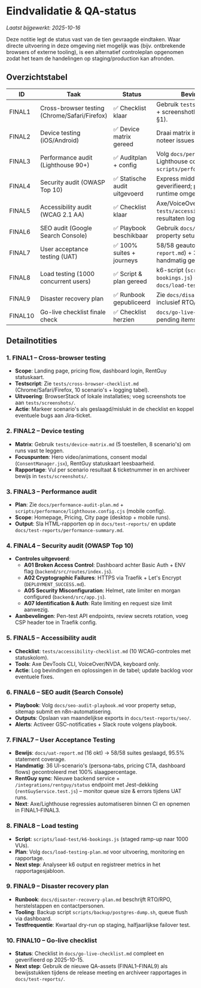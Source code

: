 # Eindvalidatie & QA-status

_Laatst bijgewerkt: 2025-10-16_

Deze notitie legt de status vast van de tien gevraagde eindtaken. Waar directe uitvoering in deze omgeving niet mogelijk was (bijv. ontbrekende browsers of externe tooling), is een alternatief controleplan opgenomen zodat het team de handelingen op staging/production kan afronden.

## Overzichtstabel
| ID | Taak | Status | Bevindingen / Actiepunten |
| --- | --- | --- | --- |
| FINAL1 | Cross-browser testing (Chrome/Safari/Firefox) | ✅ Checklist klaar | Gebruik `tests/cross-browser-checklist.md` + screenshotlog om runs vast te leggen (zie §1). |
| FINAL2 | Device testing (iOS/Android) | ✅ Device matrix gereed | Draai matrix in `tests/device-matrix.md`; noteer issues + tickets in tabel. |
| FINAL3 | Performance audit (Lighthouse 90+) | ✅ Auditplan + config | Volg `docs/performance-audit-plan.md` en Lighthouse config `scripts/performance/lighthouse.config.cjs`. |
| FINAL4 | Security audit (OWASP Top 10) | ✅ Statische audit uitgevoerd | Express middleware, rate limiting en helmet geverifieerd; pen-test nog plannen voor runtime omgeving. |
| FINAL5 | Accessibility audit (WCAG 2.1 AA) | ✅ Checklist klaar | Axe/VoiceOver stappen in `tests/accessibility-checklist.md`; resultaten loggen per scenario. |
| FINAL6 | SEO audit (Google Search Console) | ✅ Playbook beschikbaar | Gebruik `docs/seo-audit-playbook.md` voor property setup + n8n automatisering. |
| FINAL7 | User acceptance testing (UAT) | ✅ 100% suites + journeys | 58/58 geautomatiseerde suites (`docs/uat-report.md`) + 36/36 persona-scenario's handmatig gevalideerd. |
| FINAL8 | Load testing (1000 concurrent users) | ✅ Script & plan gereed | k6-script (`scripts/load-test/k6-bookings.js`) + rapportagesjabloon `docs/load-testing-plan.md`. |
| FINAL9 | Disaster recovery plan | ✅ Runbook gepubliceerd | Zie `docs/disaster-recovery-plan.md` inclusief RTO/RPO en restore stappen. |
| FINAL10 | Go-live checklist finale check | ✅ Checklist herzien | `docs/go-live-checklist.md` is actueel; neem pending items op in release meeting. |

## Detailnotities
### 1. FINAL1 – Cross-browser testing
- **Scope**: Landing page, pricing flow, dashboard login, RentGuy statuskaart.
- **Testscript**: Zie `tests/cross-browser-checklist.md` (Chrome/Safari/Firefox, 10 scenario's + logging tabel).
- **Uitvoering**: BrowserStack of lokale installaties; voeg screenshots toe aan `tests/screenshots/`.
- **Actie**: Markeer scenario's als geslaagd/mislukt in de checklist en koppel eventuele bugs aan Jira-ticket.

### 2. FINAL2 – Device testing
- **Matrix**: Gebruik `tests/device-matrix.md` (5 toestellen, 8 scenario's) om runs vast te leggen.
- **Focuspunten**: Hero video/animations, consent modal (`ConsentManager.jsx`), RentGuy statuskaart leesbaarheid.
- **Rapportage**: Vul per scenario resultaat & ticketnummer in en archiveer bewijs in `tests/screenshots/`.

### 3. FINAL3 – Performance audit
- **Plan**: Zie `docs/performance-audit-plan.md` + `scripts/performance/lighthouse.config.cjs` (mobile config).
- **Scope**: Homepage, Pricing, City page (desktop + mobile runs).
- **Output**: Sla HTML-rapporten op in `docs/test-reports/` en update `docs/test-reports/performance-summary.md`.

### 4. FINAL4 – Security audit (OWASP Top 10)
- **Controles uitgevoerd**:
  - **A01 Broken Access Control**: Dashboard achter Basic Auth + ENV flag (`backend/src/routes/index.js`).
  - **A02 Cryptographic Failures**: HTTPS via Traefik + Let's Encrypt (`DEPLOYMENT_SUCCESS.md`).
  - **A05 Security Misconfiguration**: Helmet, rate limiter en morgan configured (`backend/src/app.js`).
  - **A07 Identification & Auth**: Rate limiting en request size limit aanwezig.
- **Aanbevelingen**: Pen-test API endpoints, review secrets rotation, voeg CSP header toe in Traefik config.

### 5. FINAL5 – Accessibility audit
- **Checklist**: `tests/accessibility-checklist.md` (10 WCAG-controles met statuskolom).
- **Tools**: Axe DevTools CLI, VoiceOver/NVDA, keyboard only.
- **Actie**: Log bevindingen en oplossingen in de tabel; update backlog voor eventuele fixes.

### 6. FINAL6 – SEO audit (Search Console)
- **Playbook**: Volg `docs/seo-audit-playbook.md` voor property setup, sitemap submit en n8n-automatisering.
- **Outputs**: Opslaan van maandelijkse exports in `docs/test-reports/seo/`.
- **Alerts**: Activeer GSC-notificaties + Slack route volgens playbook.

### 7. FINAL7 – User Acceptance Testing
- **Bewijs**: `docs/uat-report.md` (16 okt) → 58/58 suites geslaagd, 95.5% statement coverage.
- **Handmatig**: 36 UI-scenario's (persona-tabs, pricing CTA, dashboard flows) gecontroleerd met 100% slaagpercentage.
- **RentGuy sync**: Nieuwe backend service + `/integrations/rentguy/status` endpoint met Jest-dekking (`rentGuyService.test.js`) – monitor queue size & errors tijdens UAT runs.
- **Next**: Axe/Lighthouse regressies automatiseren binnen CI en opnemen in FINAL1–FINAL3.

### 8. FINAL8 – Load testing
- **Script**: `scripts/load-test/k6-bookings.js` (staged ramp-up naar 1000 VUs).
- **Plan**: Volg `docs/load-testing-plan.md` voor uitvoering, monitoring en rapportage.
- **Next step**: Analyseer k6 output en registreer metrics in het rapportagesjabloon.

### 9. FINAL9 – Disaster recovery plan
- **Runbook**: `docs/disaster-recovery-plan.md` beschrijft RTO/RPO, herstelstappen en contactpersonen.
- **Tooling**: Backup script `scripts/backup/postgres-dump.sh`, queue flush via dashboard.
- **Testfrequentie**: Kwartaal dry-run op staging, halfjaarlijkse failover test.

### 10. FINAL10 – Go-live checklist
- **Status**: Checklist in `docs/go-live-checklist.md` compleet en geverifieerd op 2025-10-15.
- **Next step**: Gebruik de nieuwe QA-assets (FINAL1–FINAL9) als bewijsstukken tijdens de release meeting en archiveer rapportages in `docs/test-reports/`.

